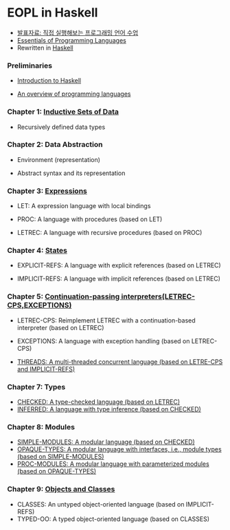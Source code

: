 # EOPL in Haskell

 - [발표자료: 직접 실행해보는 프로그래밍 언어 수업](https://docs.google.com/presentation/d/1lfnezkz8Yi_seoaCpannYkEit2ozsmLCDcFeyRlcWSU/edit?usp=sharing)
 - [Essentials of Programming Languages](https://github.com/mwand/eopl3) 
 - Rewritten in [Haskell](https://www.haskell.org/)

### Preliminaries

 - [Introduction to Haskell](https://docs.google.com/presentation/d/1fhXvoLHFgYE4AOfdl4MD_Puk7Vbj-8eKqquTi7b0t9I/edit?usp=sharing)

 - [An overview of programming languages](https://docs.google.com/presentation/d/1IG6xe4I1ao00jfyn-JGGBOQx3sWKLbf67eODpfxEXN0/edit?usp=sharing)

### Chapter 1: [Inductive Sets of Data](https://docs.google.com/presentation/d/1enC8Pp3dACVOm9VIc1lbJkUWfmLzGdE0237Aj5bARqg/edit?usp=sharing)

 - Recursively defined data types


### Chapter 2: Data Abstraction

 - Environment (representation)

 - Abstract syntax and its representation


### Chapter 3: [Expressions](https://docs.google.com/presentation/d/1ZU9TEcEN9BEZoBmavD_Ivvt39TXUnbsXqZHdJBvba1k/edit?usp=sharing)

 - LET: A expression language with local bindings

 - PROC: A language with procedures (based on LET)

 - LETREC: A language with recursive procedures (based on PROC)


### Chapter 4: [States](https://docs.google.com/presentation/d/1ZxFuia-KHExNJlXJXR7iEMQ_P7gVmAweVIVglJM7Ytg/edit?usp=sharing)

 - EXPLICIT-REFS: A language with explicit references (based on LETREC)

 - IMPLICIT-REFS: A language with implicit references (based on LETREC)

### Chapter 5: [Continuation-passing interpreters(LETREC-CPS,EXCEPTIONS)](https://docs.google.com/presentation/d/1I2Wl277VQRH2h8n-jc1W8IHnXNL5d_pzILJI07eRI6Y/edit?usp=sharing)

 - LETREC-CPS: Reimplement LETREC with a continuation-based interpreter (based on LETREC)

 - EXCEPTIONS: A language with exception handling (based on LETREC-CPS)

 - [THREADS: A multi-threaded concurrent language (based on LETRE-CPS and IMPLICIT-REFS)](https://docs.google.com/presentation/d/1d2jd_NtCxMdSEZTJI5M9kNz2QVk11cea-d86fnTo9zk/edit?usp=sharing)

### Chapter 7: Types

 - [CHECKED: A type-checked language (based on LETREC)](https://docs.google.com/presentation/d/1Jl8IkUpaIn5Mtmd6kKeSiBLpvWwO6RjMoMq4brT8Oc8/edit?usp=sharing)
 - [INFERRED: A language with type inference (based on CHECKED)](https://docs.google.com/presentation/d/1etasdRLpqwFuAAP117hdHzrZxeYibe3o8TJ6Px4HSlA/edit?usp=sharing)

### Chapter 8: Modules

 - [SIMPLE-MODULES: A modular language (based on CHECKED)](https://docs.google.com/presentation/d/1__dfiyEu3NSFawXhrNiHJv0ilB6lBDAN_CYjtVgt7Q0/edit?usp=sharing)
 - [OPAQUE-TYPES: A modular language with interfaces, i.e., module types (based on SIMPLE-MODULES)](https://docs.google.com/presentation/d/1SyUOEjuTCI1jRPhETEBtWbEWTCSaUVM15MVKaYJVUhQ/edit?usp=sharing)
 - [PROC-MODULES: A modular language with parameterized modules (based on OPAQUE-TYPES)](https://docs.google.com/presentation/d/1smr-YmaWr1YLof-biZ2VtHUiEZetuRHpiHLBgQGKkJk/edit?usp=sharing)

### Chapter 9: [Objects and Classes](https://docs.google.com/presentation/d/17_Hdq32S8KnPg18zf6yXLmxIFvbKLSpcux5q9ObC9FE/edit?usp=sharing)

 - CLASSES: An untyped object-oriented language (based on IMPLICIT-REFS)
 - TYPED-OO: A typed object-oriented language (based on CLASSES)

